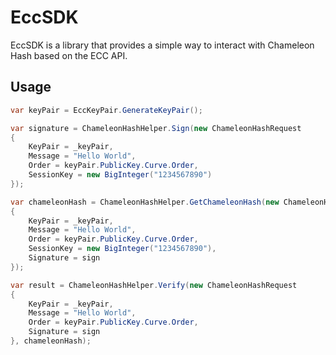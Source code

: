 # EccSDK 
EccSDK is a library that provides a simple way to interact with Chameleon Hash based on the ECC API.

## Usage
```csharp
var keyPair = EccKeyPair.GenerateKeyPair();

var signature = ChameleonHashHelper.Sign(new ChameleonHashRequest
{
    KeyPair = _keyPair,
    Message = "Hello World",
    Order = keyPair.PublicKey.Curve.Order,
    SessionKey = new BigInteger("1234567890")
});

var chameleonHash = ChameleonHashHelper.GetChameleonHash(new ChameleonHashRequest
{
    KeyPair = _keyPair,
    Message = "Hello World",
    Order = keyPair.PublicKey.Curve.Order,
    SessionKey = new BigInteger("1234567890"),
    Signature = sign
});

var result = ChameleonHashHelper.Verify(new ChameleonHashRequest
{
    KeyPair = _keyPair,
    Message = "Hello World",
    Order = keyPair.PublicKey.Curve.Order,
    Signature = sign
}, chameleonHash);
```